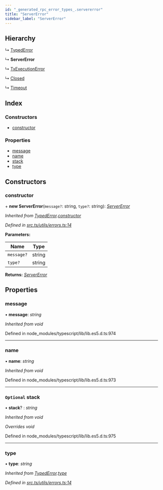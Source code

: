```yaml
---
id: "_generated_rpc_error_types_.servererror"
title: "ServerError"
sidebar_label: "ServerError"
---
```


## Hierarchy

  ↳ [TypedError](_utils_errors_.typederror.md)

  ↳ **ServerError**

  ↳ [TxExecutionError](_generated_rpc_error_types_.txexecutionerror.md)

  ↳ [Closed](_generated_rpc_error_types_.closed.md)

  ↳ [Timeout](_generated_rpc_error_types_.timeout.md)

## Index

### Constructors

* [constructor](_generated_rpc_error_types_.servererror.md#constructor)

### Properties

* [message](_generated_rpc_error_types_.servererror.md#message)
* [name](_generated_rpc_error_types_.servererror.md#name)
* [stack](_generated_rpc_error_types_.servererror.md#optional-stack)
* [type](_generated_rpc_error_types_.servererror.md#type)

## Constructors

###  constructor

\+ **new ServerError**(`message?`: string, `type?`: string): *[ServerError](_generated_rpc_error_types_.servererror.md)*

*Inherited from [TypedError](_utils_errors_.typederror.md).[constructor](_utils_errors_.typederror.md#constructor)*

*Defined in [src.ts/utils/errors.ts:14](https://github.com/nearprotocol/nearlib/blob/36a8ddc/src.ts/utils/errors.ts#L14)*

**Parameters:**

Name | Type |
------ | ------ |
`message?` | string |
`type?` | string |

**Returns:** *[ServerError](_generated_rpc_error_types_.servererror.md)*

## Properties

###  message

• **message**: *string*

*Inherited from void*

Defined in node_modules/typescript/lib/lib.es5.d.ts:974

___

###  name

• **name**: *string*

*Inherited from void*

Defined in node_modules/typescript/lib/lib.es5.d.ts:973

___

### `Optional` stack

• **stack**? : *string*

*Inherited from void*

*Overrides void*

Defined in node_modules/typescript/lib/lib.es5.d.ts:975

___

###  type

• **type**: *string*

*Inherited from [TypedError](_utils_errors_.typederror.md).[type](_utils_errors_.typederror.md#type)*

*Defined in [src.ts/utils/errors.ts:14](https://github.com/nearprotocol/nearlib/blob/36a8ddc/src.ts/utils/errors.ts#L14)*
